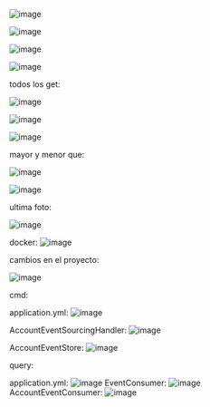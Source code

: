 ![image](https://github.com/user-attachments/assets/6c3ae219-753e-4fb3-bc4b-8098d9b42cc6)

![image](https://github.com/user-attachments/assets/e4f4ee2d-69f3-4c46-b835-20985bf6eb53)

![image](https://github.com/user-attachments/assets/75306de8-a1ff-4796-9fa8-3a0efb03ec23)

![image](https://github.com/user-attachments/assets/3524173f-2643-4a3b-b2d7-12903793899d)

todos los get:

![image](https://github.com/user-attachments/assets/15f3b9aa-6999-497d-ae7b-d3f2bcde11cc)

![image](https://github.com/user-attachments/assets/84f9ed9f-32a1-4629-8af9-f869178cce66)

![image](https://github.com/user-attachments/assets/c6bf455c-6213-4fef-bf32-2418a86d3bb3)

mayor y menor que:

![image](https://github.com/user-attachments/assets/2484ff7d-6dcf-4514-a69b-f25bb9371763)

![image](https://github.com/user-attachments/assets/5aa491f0-bd6b-4e6f-a59a-d2a66a813750)

ultima foto:

![image](https://github.com/user-attachments/assets/034a5c90-24d4-4edd-a206-8f324dea41fd)


docker:
![image](https://github.com/user-attachments/assets/ce0158bb-c863-4656-b704-5bd6139c35dd)


cambios en el proyecto:

![image](https://github.com/user-attachments/assets/6563d1fd-e342-4cec-9d93-94df2ac6eb42)

cmd:

application.yml: ![image](https://github.com/user-attachments/assets/afa21fb9-c2cc-43ff-be6c-2a76db051629)

AccountEventSourcingHandler: ![image](https://github.com/user-attachments/assets/d92ce175-b827-4909-8d7f-d1863ea7f15b)

AccountEventStore: ![image](https://github.com/user-attachments/assets/4467fe39-f5bb-49d0-ad00-56719d7d54e2)

query:

application.yml: ![image](https://github.com/user-attachments/assets/92c476c6-dfa0-44ad-845c-1a1956ae55c9)
EventConsumer: ![image](https://github.com/user-attachments/assets/21184c47-0561-428d-bb75-e1a02928b827)
AccountEventConsumer: ![image](https://github.com/user-attachments/assets/4a109259-a294-4af0-8316-dff452e79604)







